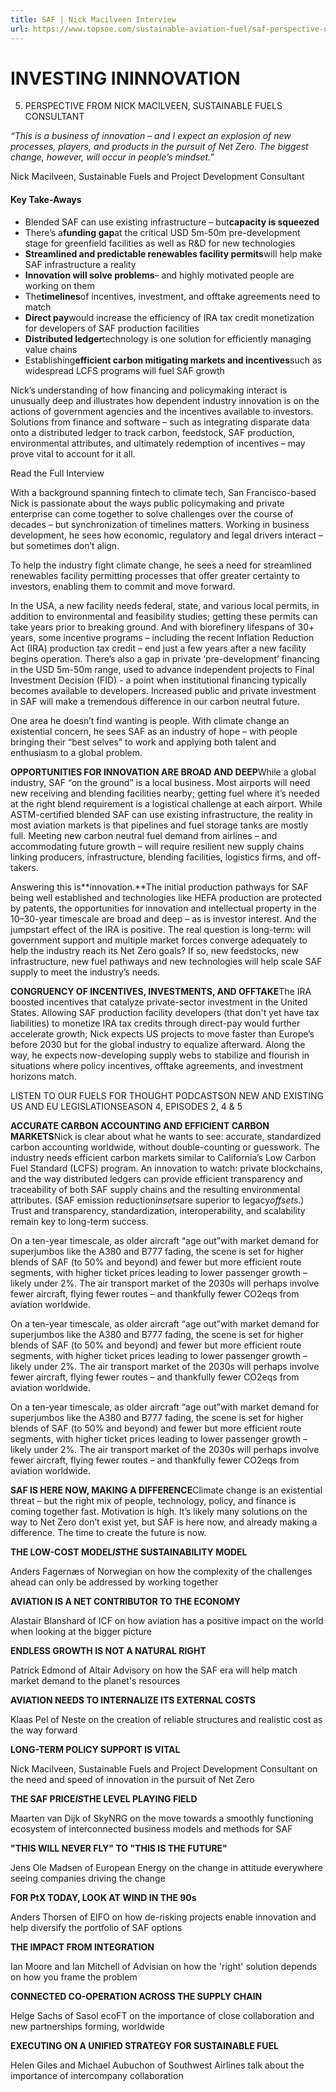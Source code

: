 ```yaml
---
title: SAF | Nick Macilveen Interview
url: https://www.topsoe.com/sustainable-aviation-fuel/saf-perspective-nick-macilveen#download-popup-u4m-interview-header
---
```


# INVESTING ININNOVATION

05. PERSPECTIVE FROM NICK MACILVEEN, SUSTAINABLE FUELS CONSULTANT

*“This is a business of innovation – and I expect an explosion of new processes, players, and products in the pursuit of Net Zero. The biggest change, however, will occur in people’s mindset.”*

Nick Macilveen, Sustainable Fuels and Project Development Consultant

#### Key Take-Aways

- Blended SAF can use existing infrastructure – but**capacity is squeezed**
- There’s a**funding gap**at the critical USD 5m-50m pre-development stage for greenfield facilities as well as R&D for new technologies
- **Streamlined and predictable renewables facility permits**will help make SAF infrastructure a reality
- **Innovation will solve problems**– and highly motivated people are working on them
- The**timelines**of incentives, investment, and offtake agreements need to match
- **Direct pay**would increase the efficiency of IRA tax credit monetization for developers of SAF production facilities
- **Distributed ledger**technology is one solution for efficiently managing value chains
- Establishing**efficient carbon mitigating markets and incentives**such as widespread LCFS programs will fuel SAF growth

Nick’s understanding of how financing and policymaking interact is unusually deep and illustrates how dependent industry innovation is on the actions of government agencies and the incentives available to investors. Solutions from finance and software – such as integrating disparate data onto a distributed ledger to track carbon, feedstock, SAF production, environmental attributes, and ultimately redemption of incentives – may prove vital to account for it all.

Read the Full Interview

With a background spanning fintech to climate tech, San Francisco-based Nick is passionate about the ways public policymaking and private enterprise can come together to solve challenges over the course of decades – but synchronization of timelines matters. Working in business development, he sees how economic, regulatory and legal drivers interact – but sometimes don’t align.

To help the industry fight climate change, he sees a need for streamlined renewables facility permitting processes that offer greater certainty to investors, enabling them to commit and move forward.

In the USA, a new facility needs federal, state, and various local permits, in addition to environmental and feasibility studies; getting these permits can take years prior to breaking ground. And with biorefinery lifespans of 30+ years, some incentive programs – including the recent Inflation Reduction Act (IRA) production tax credit – end just a few years after a new facility begins operation. There’s also a gap in private ‘pre-development’ financing in the USD 5m-50m range, used to advance independent projects to Final Investment Decision (FID) - a point when institutional financing typically becomes available to developers. Increased public and private investment in SAF will make a tremendous difference in our carbon neutral future.

One area he doesn’t find wanting is people. With climate change an existential concern, he sees SAF as an industry of hope – with people bringing their “best selves” to work and applying both talent and enthusiasm to a global problem.

**OPPORTUNITIES FOR INNOVATION ARE BROAD AND DEEP**While a global industry, SAF “on the ground” is a local business. Most airports will need new receiving and blending facilities nearby; getting fuel where it’s needed at the right blend requirement is a logistical challenge at each airport. While ASTM-certified blended SAF can use existing infrastructure, the reality in most aviation markets is that pipelines and fuel storage tanks are mostly full. Meeting new carbon neutral fuel demand from airlines – and accommodating future growth – will require resilient new supply chains linking producers, infrastructure, blending facilities, logistics firms, and off-takers.

Answering this is**innovation.**The initial production pathways for SAF being well established and technologies like HEFA production are protected by patents, the opportunities for innovation and intellectual property in the 10–30-year timescale are broad and deep – as is investor interest. And the jumpstart effect of the IRA is positive. The real question is long-term: will government support and multiple market forces converge adequately to help the industry reach its Net Zero goals? If so, new feedstocks, new infrastructure, new fuel pathways and new technologies will help scale SAF supply to meet the industry’s needs.

**CONGRUENCY OF INCENTIVES, INVESTMENTS, AND OFFTAKE**The IRA boosted incentives that catalyze private-sector investment in the United States. Allowing SAF production facility developers (that don't yet have tax liabilities) to monetize IRA tax credits through direct-pay would further accelerate growth; Nick expects US projects to move faster than Europe’s before 2030 but for the global industry to equalize afterward. Along the way, he expects now-developing supply webs to stabilize and flourish in situations where policy incentives, offtake agreements, and investment horizons match.

LISTEN TO OUR FUELS FOR THOUGHT PODCASTSON NEW AND EXISTING US AND EU LEGISLATIONSEASON 4, EPISODES 2, 4 & 5

**ACCURATE CARBON ACCOUNTING AND EFFICIENT CARBON MARKETS**Nick is clear about what he wants to see: accurate, standardized carbon accounting worldwide, without double-counting or guesswork. The industry needs efficient carbon markets similar to California’s Low Carbon Fuel Standard (LCFS) program. An innovation to watch: private blockchains, and the way distributed ledgers can provide efficient transparency and traceability of both SAF supply chains and the resulting environmental attributes. (SAF emission reduction*insets*are superior to legacy*offsets*.) Trust and transparency, standardization, interoperability, and scalability remain key to long-term success.

On a ten-year timescale, as older aircraft “age out”with market demand for superjumbos like the A380 and B777 fading, the scene is set for higher blends of SAF (to 50% and beyond) and fewer but more efficient route segments, with higher ticket prices leading to lower passenger growth – likely under 2%. The air transport market of the 2030s will perhaps involve fewer aircraft, flying fewer routes – and thankfully fewer CO2eqs from aviation worldwide.

On a ten-year timescale, as older aircraft “age out”with market demand for superjumbos like the A380 and B777 fading, the scene is set for higher blends of SAF (to 50% and beyond) and fewer but more efficient route segments, with higher ticket prices leading to lower passenger growth – likely under 2%. The air transport market of the 2030s will perhaps involve fewer aircraft, flying fewer routes – and thankfully fewer CO2eqs from aviation worldwide.

On a ten-year timescale, as older aircraft “age out”with market demand for superjumbos like the A380 and B777 fading, the scene is set for higher blends of SAF (to 50% and beyond) and fewer but more efficient route segments, with higher ticket prices leading to lower passenger growth – likely under 2%. The air transport market of the 2030s will perhaps involve fewer aircraft, flying fewer routes – and thankfully fewer CO2eqs from aviation worldwide.

**SAF IS HERE NOW, MAKING A DIFFERENCE**Climate change is an existential threat – but the right mix of people, technology, policy, and finance is coming together fast. Motivation is high. It’s likely many solutions on the way to Net Zero don’t exist yet, but SAF is here now, and already making a difference. The time to create the future is now.

**THE LOW-COST MODEL*IS*THE SUSTAINABILITY MODEL**

Anders Fagernæs of Norwegian on how the complexity of the challenges ahead can only be addressed by working together

**AVIATION IS A NET CONTRIBUTOR TO THE ECONOMY**

Alastair Blanshard of ICF on how aviation has a positive impact on the world when looking at the bigger picture

**ENDLESS GROWTH IS NOT A NATURAL RIGHT**

Patrick Edmond of Altair Advisory on how the SAF era will help match market demand to the planet's resources

**AVIATION NEEDS TO INTERNALIZE ITS EXTERNAL COSTS**

Klaas Pel of Neste on the creation of reliable structures and realistic cost as the way forward

**LONG-TERM POLICY SUPPORT IS VITAL**

Nick Macilveen, Sustainable Fuels and Project Development Consultant on the need and speed of innovation in the pursuit of Net Zero

**THE SAF PRICE*IS*THE LEVEL PLAYING FIELD**

Maarten van Dijk of SkyNRG on the move towards a smoothly functioning ecosystem of interconnected business models and methods for SAF

**"THIS WILL NEVER FLY" TO "THIS IS THE FUTURE"**

Jens Ole Madsen of European Energy on the change in attitude everywhere seeing companies driving the change

**FOR PtX TODAY, LOOK AT WIND IN THE 90s**

Anders Thorsen of EIFO on how de-risking projects enable innovation and help diversify the portfolio of SAF options

**THE IMPACT FROM INTEGRATION**

Ian Moore and Ian Mitchell of Advisian on how the 'right' solution depends on how you frame the problem

**CONNECTED CO-OPERATION ACROSS THE SUPPLY CHAIN**

Helge Sachs of Sasol ecoFT on the importance of close collaboration and new partnerships forming, worldwide

**EXECUTING ON A UNIFIED STRATEGY FOR SUSTAINABLE FUEL**

Helen Giles and Michael Aubuchon of Southwest Airlines talk about the importance of intercompany collaboration